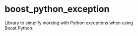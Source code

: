 boost_python_exception
======================

Library to simplify working with Python exceptions when using Boost.Python.
